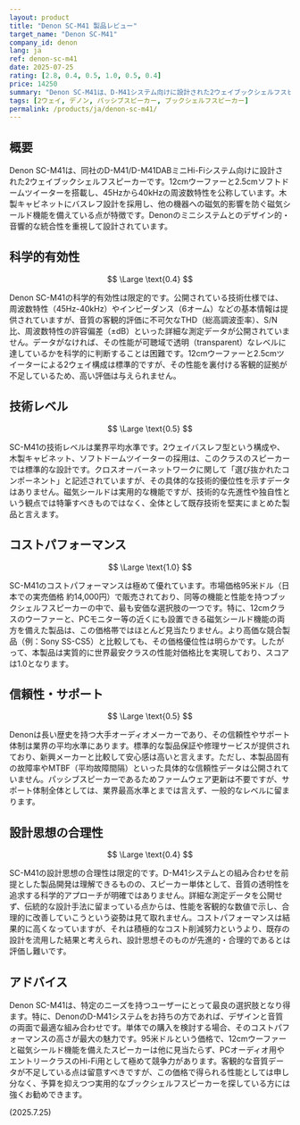 ```yaml
---
layout: product
title: "Denon SC-M41 製品レビュー"
target_name: "Denon SC-M41"
company_id: denon
lang: ja
ref: denon-sc-m41
date: 2025-07-25
rating: [2.8, 0.4, 0.5, 1.0, 0.5, 0.4]
price: 14250
summary: "Denon SC-M41は、D-M41システム向けに設計された2ウェイブックシェルフスピーカーです。同性能の競合製品の中で実質的に最安であり、極めて優れたコストパフォーマンスを示しますが、測定データの不足により科学的有効性の評価は限定的です。"
tags: [2ウェイ, デノン, パッシブスピーカー, ブックシェルフスピーカー]
permalink: /products/ja/denon-sc-m41/
---
```

## 概要

Denon SC-M41は、同社のD-M41/D-M41DABミニHi-Fiシステム向けに設計された2ウェイブックシェルフスピーカーです。12cmウーファーと2.5cmソフトドームツイーターを搭載し、45Hzから40kHzの周波数特性を公称しています。木製キャビネットにバスレフ設計を採用し、他の機器への磁気的影響を防ぐ磁気シールド機能を備えている点が特徴です。Denonのミニシステムとのデザイン的・音響的な統合性を重視して設計されています。

## 科学的有効性

$$ \Large \text{0.4} $$

Denon SC-M41の科学的有効性は限定的です。公開されている技術仕様では、周波数特性（45Hz-40kHz）やインピーダンス（6オーム）などの基本情報は提供されていますが、音質の客観的評価に不可欠なTHD（総高調波歪率）、S/N比、周波数特性の許容偏差（±dB）といった詳細な測定データが公開されていません。データがなければ、その性能が可聴域で透明（transparent）なレベルに達しているかを科学的に判断することは困難です。12cmウーファーと2.5cmツイーターによる2ウェイ構成は標準的ですが、その性能を裏付ける客観的証拠が不足しているため、高い評価は与えられません。

## 技術レベル

$$ \Large \text{0.5} $$

SC-M41の技術レベルは業界平均水準です。2ウェイバスレフ型という構成や、木製キャビネット、ソフトドームツイーターの採用は、このクラスのスピーカーでは標準的な設計です。クロスオーバーネットワークに関して「選び抜かれたコンポーネント」と記述されていますが、その具体的な技術的優位性を示すデータはありません。磁気シールドは実用的な機能ですが、技術的な先進性や独自性という観点では特筆すべきものではなく、全体として既存技術を堅実にまとめた製品と言えます。

## コストパフォーマンス

$$ \Large \text{1.0} $$

SC-M41のコストパフォーマンスは極めて優れています。市場価格95米ドル（日本での実売価格 約14,000円）で販売されており、同等の機能と性能を持つブックシェルフスピーカーの中で、最も安価な選択肢の一つです。特に、12cmクラスのウーファーと、PCモニター等の近くにも設置できる磁気シールド機能の両方を備えた製品は、この価格帯ではほとんど見当たりません。より高価な競合製品（例：Sony SS-CS5）と比較しても、その価格優位性は明らかです。したがって、本製品は実質的に世界最安クラスの性能対価格比を実現しており、スコアは1.0となります。

## 信頼性・サポート

$$ \Large \text{0.5} $$

Denonは長い歴史を持つ大手オーディオメーカーであり、その信頼性やサポート体制は業界の平均水準にあります。標準的な製品保証や修理サービスが提供されており、新興メーカーと比較して安心感は高いと言えます。ただし、本製品固有の故障率やMTBF（平均故障間隔）といった具体的な信頼性データは公開されていません。パッシブスピーカーであるためファームウェア更新は不要ですが、サポート体制全体としては、業界最高水準とまでは言えず、一般的なレベルに留まります。

## 設計思想の合理性

$$ \Large \text{0.4} $$

SC-M41の設計思想の合理性は限定的です。D-M41システムとの組み合わせを前提とした製品開発は理解できるものの、スピーカー単体として、音質の透明性を追求する科学的アプローチが明確ではありません。詳細な測定データを公開せず、伝統的な設計手法に留まっている点からは、性能を客観的な数値で示し、合理的に改善していこうという姿勢は見て取れません。コストパフォーマンスは結果的に高くなっていますが、それは積極的なコスト削減努力というより、既存の設計を流用した結果と考えられ、設計思想そのものが先進的・合理的であるとは評価し難いです。

## アドバイス

Denon SC-M41は、特定のニーズを持つユーザーにとって最良の選択肢となり得ます。特に、DenonのD-M41システムをお持ちの方であれば、デザインと音質の両面で最適な組み合わせです。単体での購入を検討する場合、そのコストパフォーマンスの高さが最大の魅力です。95米ドルという価格で、12cmウーファーと磁気シールド機能を備えたスピーカーは他に見当たらず、PCオーディオ用やエントリークラスのHi-Fi用として極めて競争力があります。客観的な音質データが不足している点は留意すべきですが、この価格で得られる性能としては申し分なく、予算を抑えつつ実用的なブックシェルフスピーカーを探している方には強くお勧めできます。

(2025.7.25)
